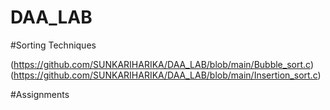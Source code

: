 # DAA_LAB

#Sorting Techniques

(https://github.com/SUNKARIHARIKA/DAA_LAB/blob/main/Bubble_sort.c)
(https://github.com/SUNKARIHARIKA/DAA_LAB/blob/main/Insertion_sort.c)



#Assignments
